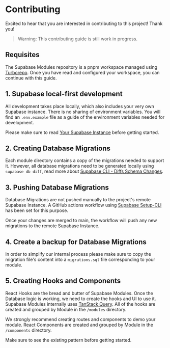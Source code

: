 # Contributing

Excited to hear that you are interested in contributing to this project! Thank you!

> Warning: This contributing guide is still work in progress.

## Requisites

The Supabase Modules repository is a pnpm workspace managed using [Turborepo](https://turbo.build/repo). Once you have read and configured your workspace, you can continue with this guide.

## 1. Supabase local-first development

All development takes place locally, which also includes your very own Supabase instance. There is no sharing of environment variables. You will find an `.env.example` file as a guide of the environment variables needed for development.

Please make sure to read [Your Supabase Instance](https://supabase-modules-docs.vercel.app/getting-started/supabase.html) before getting started.

## 2. Creating Database Migrations

Each module directory contains a copy of the migrations needed to support it. However, all database migrations need to be generated locally using `supabase db diff`, read more about [Supabase CLI - Diffs Schema Changes](https://supabase.com/docs/reference/cli/supabase-db-diff).

## 3. Pushing Database Migrations

Database Migrations are not pushed manually to the project's remote Supabase Instance. A GitHub actions workflow using [Supabase Setup-CLI](https://github.com/supabase/setup-cli) has been set for this purpose. 

Once your changes are merged to main, the workflow will push any new migrations to the remote Supabase Instance.

## 4. Create a backup for Database Migrations

In order to simplify our internal process please make sure to copy the migration file's content into a `migrations.sql` file corresponding to your module.

## 5. Creating Hooks and Components

React Hooks are the bread and butter of Supabase Modules. Once the Database logic is working, we need to create the hooks and UI to use it. Supabase Modules internally uses [TanStack Query](https://tanstack.com/query/latest). All of the hooks are created and grouped by Module in the `/modules` directory. 

We strongly recommend creating routes and components to demo your module. React Components are created and grouped by Module in the `/components` directory.

Make sure to see the existing pattern before getting started.